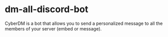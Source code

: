 # dm-all-discord-bot
CyberDM is a bot that allows you to send a personalized message to all the members of your server (embed or message).
